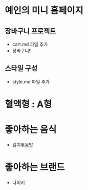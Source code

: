 # 예인의 미니 홈페이지

## 장바구니 프로젝트

- cart.md 파일 추가
- 장바구니!!

## 스타일 구성

- style.md 파일 추가

# 혈액형 : A형

# 좋아하는 음식

- 김치볶음밥

# 좋아하는 브랜드

- 나이키
